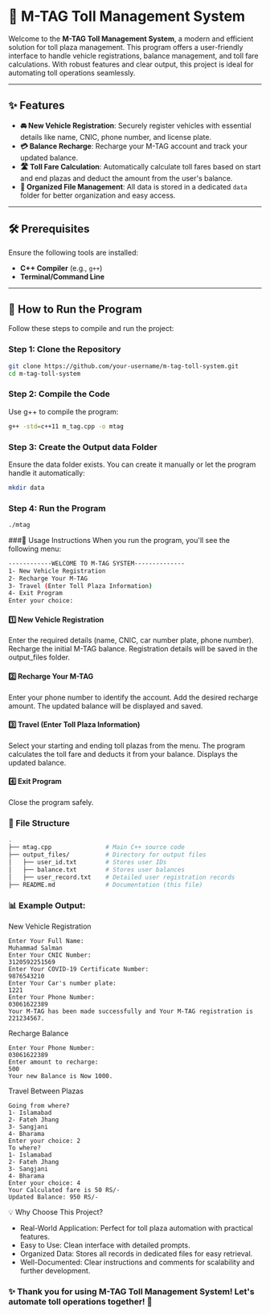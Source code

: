 # 🚗 M-TAG Toll Management System

Welcome to the **M-TAG Toll Management System**, a modern and efficient solution for toll plaza management. This program offers a user-friendly interface to handle vehicle registrations, balance management, and toll fare calculations. With robust features and clear output, this project is ideal for automating toll operations seamlessly.

---

## ✨ Features

- **🚘 New Vehicle Registration**: Securely register vehicles with essential details like name, CNIC, phone number, and license plate.
- **💳 Balance Recharge**: Recharge your M-TAG account and track your updated balance.
- **🛣️ Toll Fare Calculation**: Automatically calculate toll fares based on start and end plazas and deduct the amount from the user's balance.
- **📁 Organized File Management**: All data is stored in a dedicated `data` folder for better organization and easy access.

---

## 🛠️ Prerequisites

Ensure the following tools are installed:
- **C++ Compiler** (e.g., `g++`)
- **Terminal/Command Line**

---

## 🚀 How to Run the Program

Follow these steps to compile and run the project:

### Step 1: Clone the Repository
```bash
git clone https://github.com/your-username/m-tag-toll-system.git
cd m-tag-toll-system
```

### Step 2: Compile the Code
Use g++ to compile the program:
```bash
g++ -std=c++11 m_tag.cpp -o mtag
```

### Step 3: Create the Output data Folder
Ensure the data folder exists. You can create it manually or let the program handle it automatically:

```bash
mkdir data
```

### Step 4: Run the Program
```bash
./mtag
```

###📖 Usage Instructions
When you run the program, you'll see the following menu:

```bash
------------WELCOME TO M-TAG SYSTEM--------------
1- New Vehicle Registration
2- Recharge Your M-TAG
3- Travel (Enter Toll Plaza Information)
4- Exit Program
Enter your choice:
```

#### 1️⃣ New Vehicle Registration
Enter the required details (name, CNIC, car number plate, phone number).
Recharge the initial M-TAG balance.
Registration details will be saved in the output_files folder.
#### 2️⃣ Recharge Your M-TAG
Enter your phone number to identify the account.
Add the desired recharge amount.
The updated balance will be displayed and saved.
#### 3️⃣ Travel (Enter Toll Plaza Information)
Select your starting and ending toll plazas from the menu.
The program calculates the toll fare and deducts it from your balance.
Displays the updated balance.
#### 4️⃣ Exit Program
Close the program safely.

### 📁 File Structure
```bash
.
├── mtag.cpp               # Main C++ source code
├── output_files/          # Directory for output files
│   ├── user_id.txt        # Stores user IDs
│   ├── balance.txt        # Stores user balances
│   ├── user_record.txt    # Detailed user registration records
├── README.md              # Documentation (this file)
```



### 📊 Example Output:
New Vehicle Registration
```
Enter Your Full Name:
Muhammad Salman
Enter Your CNIC Number:
3120592251569
Enter Your COVID-19 Certificate Number:
9876543210
Enter Your Car's number plate:
1221
Enter Your Phone Number:
03061622389
Your M-TAG has been made successfully and Your M-TAG registration is 221234567.
```

Recharge Balance
```
Enter Your Phone Number:
03061622389
Enter amount to recharge:
500
Your new Balance is Now 1000.
```

Travel Between Plazas
```
Going from where?
1- Islamabad
2- Fateh Jhang
3- Sangjani
4- Bharama
Enter your choice: 2
To where?
1- Islamabad
2- Fateh Jhang
3- Sangjani
4- Bharama
Enter your choice: 4
Your Calculated fare is 50 RS/-
Updated Balance: 950 RS/-
```
💡 Why Choose This Project?
- Real-World Application: Perfect for toll plaza automation with practical features.
- Easy to Use: Clean interface with detailed prompts.
- Organized Data: Stores all records in dedicated files for easy retrieval.
- Well-Documented: Clear instructions and comments for scalability and further development.

### ✨ Thank you for using M-TAG Toll Management System! Let's automate toll operations together! 🚦









